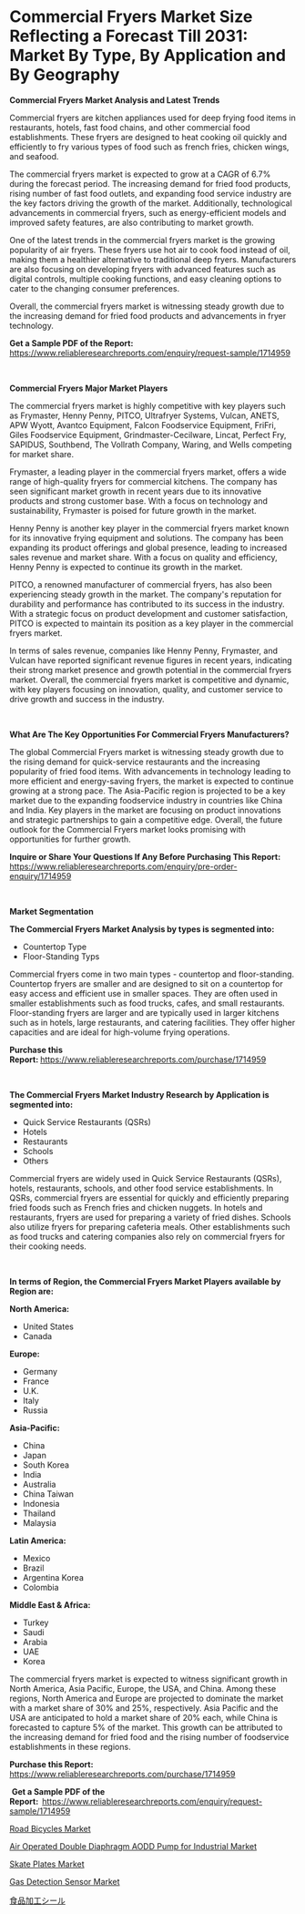 <p><h1>Commercial Fryers Market Size Reflecting a Forecast Till 2031: Market By Type, By Application and By Geography</h1></p><p><strong>Commercial Fryers Market Analysis and Latest Trends</strong></p>
<p><p>Commercial fryers are kitchen appliances used for deep frying food items in restaurants, hotels, fast food chains, and other commercial food establishments. These fryers are designed to heat cooking oil quickly and efficiently to fry various types of food such as french fries, chicken wings, and seafood.</p><p>The commercial fryers market is expected to grow at a CAGR of 6.7% during the forecast period. The increasing demand for fried food products, rising number of fast food outlets, and expanding food service industry are the key factors driving the growth of the market. Additionally, technological advancements in commercial fryers, such as energy-efficient models and improved safety features, are also contributing to market growth.</p><p>One of the latest trends in the commercial fryers market is the growing popularity of air fryers. These fryers use hot air to cook food instead of oil, making them a healthier alternative to traditional deep fryers. Manufacturers are also focusing on developing fryers with advanced features such as digital controls, multiple cooking functions, and easy cleaning options to cater to the changing consumer preferences.</p><p>Overall, the commercial fryers market is witnessing steady growth due to the increasing demand for fried food products and advancements in fryer technology.</p></p>
<p><strong>Get a Sample PDF of the Report:&nbsp;</strong> <a href="https://www.reliableresearchreports.com/enquiry/request-sample/1714959">https://www.reliableresearchreports.com/enquiry/request-sample/1714959</a></p>
<p>&nbsp;</p>
<p><strong>Commercial Fryers Major Market Players</strong></p>
<p><p>The commercial fryers market is highly competitive with key players such as Frymaster, Henny Penny, PITCO, Ultrafryer Systems, Vulcan, ANETS, APW Wyott, Avantco Equipment, Falcon Foodservice Equipment, FriFri, Giles Foodservice Equipment, Grindmaster-Cecilware, Lincat, Perfect Fry, SAPIDUS, Southbend, The Vollrath Company, Waring, and Wells competing for market share.</p><p>Frymaster, a leading player in the commercial fryers market, offers a wide range of high-quality fryers for commercial kitchens. The company has seen significant market growth in recent years due to its innovative products and strong customer base. With a focus on technology and sustainability, Frymaster is poised for future growth in the market.</p><p>Henny Penny is another key player in the commercial fryers market known for its innovative frying equipment and solutions. The company has been expanding its product offerings and global presence, leading to increased sales revenue and market share. With a focus on quality and efficiency, Henny Penny is expected to continue its growth in the market.</p><p>PITCO, a renowned manufacturer of commercial fryers, has also been experiencing steady growth in the market. The company's reputation for durability and performance has contributed to its success in the industry. With a strategic focus on product development and customer satisfaction, PITCO is expected to maintain its position as a key player in the commercial fryers market.</p><p>In terms of sales revenue, companies like Henny Penny, Frymaster, and Vulcan have reported significant revenue figures in recent years, indicating their strong market presence and growth potential in the commercial fryers market. Overall, the commercial fryers market is competitive and dynamic, with key players focusing on innovation, quality, and customer service to drive growth and success in the industry.</p></p>
<p>&nbsp;</p>
<p><strong>What Are The Key Opportunities For Commercial Fryers Manufacturers?</strong></p>
<p><p>The global Commercial Fryers market is witnessing steady growth due to the rising demand for quick-service restaurants and the increasing popularity of fried food items. With advancements in technology leading to more efficient and energy-saving fryers, the market is expected to continue growing at a strong pace. The Asia-Pacific region is projected to be a key market due to the expanding foodservice industry in countries like China and India. Key players in the market are focusing on product innovations and strategic partnerships to gain a competitive edge. Overall, the future outlook for the Commercial Fryers market looks promising with opportunities for further growth.</p></p>
<p><strong>Inquire or Share Your Questions If Any Before Purchasing This Report:</strong> <a href="https://www.reliableresearchreports.com/enquiry/pre-order-enquiry/1714959">https://www.reliableresearchreports.com/enquiry/pre-order-enquiry/1714959</a></p>
<p>&nbsp;</p>
<p><strong>Market Segmentation</strong></p>
<p><strong>The Commercial Fryers Market Analysis by types is segmented into:</strong></p>
<p><ul><li>Countertop Type</li><li>Floor-Standing Typs</li></ul></p>
<p><p>Commercial fryers come in two main types - countertop and floor-standing. Countertop fryers are smaller and are designed to sit on a countertop for easy access and efficient use in smaller spaces. They are often used in smaller establishments such as food trucks, cafes, and small restaurants. Floor-standing fryers are larger and are typically used in larger kitchens such as in hotels, large restaurants, and catering facilities. They offer higher capacities and are ideal for high-volume frying operations.</p></p>
<p><strong>Purchase this Report:&nbsp;</strong><a href="https://www.reliableresearchreports.com/purchase/1714959">https://www.reliableresearchreports.com/purchase/1714959</a></p>
<p>&nbsp;</p>
<p><strong>The Commercial Fryers Market Industry Research by Application is segmented into:</strong></p>
<p><ul><li>Quick Service Restaurants (QSRs)</li><li>Hotels</li><li>Restaurants</li><li>Schools</li><li>Others</li></ul></p>
<p><p>Commercial fryers are widely used in Quick Service Restaurants (QSRs), hotels, restaurants, schools, and other food service establishments. In QSRs, commercial fryers are essential for quickly and efficiently preparing fried foods such as French fries and chicken nuggets. In hotels and restaurants, fryers are used for preparing a variety of fried dishes. Schools also utilize fryers for preparing cafeteria meals. Other establishments such as food trucks and catering companies also rely on commercial fryers for their cooking needs.</p></p>
<p>&nbsp;</p>
<p><strong>In terms of Region, the Commercial Fryers Market Players available by Region are:</strong></p>
<p>
    <p> <strong> North America: </strong>
        <ul>
            <li>United States</li>
            <li>Canada</li>
        </ul>
        </p> 
    <p> <strong> Europe: </strong>
        <ul>
            <li>Germany</li>
            <li>France</li>
            <li>U.K.</li>
            <li>Italy</li>
            <li>Russia</li>
        </ul>
        </p> 
    <p> <strong> Asia-Pacific: </strong>
        <ul>
            <li>China</li>
            <li>Japan</li>
            <li>South Korea</li>
            <li>India</li>
            <li>Australia</li>
            <li>China Taiwan</li>
            <li>Indonesia</li>
            <li>Thailand</li>
            <li>Malaysia</li>
        </ul>
        </p> 
    <p> <strong> Latin America: </strong>
        <ul>
            <li>Mexico</li>
            <li>Brazil</li>
            <li>Argentina Korea</li>
            <li>Colombia</li>
        </ul>
        </p> 
    <p> <strong> Middle East & Africa: </strong>
        <ul>
            <li>Turkey</li>
            <li>Saudi</li>
            <li>Arabia</li>
            <li>UAE</li>
            <li>Korea</li>
        </ul>
    </p>
    </p>
<p><p>The commercial fryers market is expected to witness significant growth in North America, Asia Pacific, Europe, the USA, and China. Among these regions, North America and Europe are projected to dominate the market with a market share of 30% and 25%, respectively. Asia Pacific and the USA are anticipated to hold a market share of 20% each, while China is forecasted to capture 5% of the market. This growth can be attributed to the increasing demand for fried food and the rising number of foodservice establishments in these regions.</p></p>
<p><strong>Purchase this Report: </strong><a href="https://www.reliableresearchreports.com/purchase/1714959">https://www.reliableresearchreports.com/purchase/1714959</a></p>
<p>&nbsp;<strong>Get a Sample PDF of the Report:&nbsp;&nbsp;</strong><a href="https://www.reliableresearchreports.com/enquiry/request-sample/1714959">https://www.reliableresearchreports.com/enquiry/request-sample/1714959</a></p>
<p><strong></strong></p>
<p><p><a href="https://github.com/brenzgnarento/Market-Research-Report-List-1/blob/main/road-bicycles-market.md">Road Bicycles Market</a></p><p><a href="https://issuu.com/reportprime-2/docs/air-operated-double-diaphragm-aodd-_c260d184c53eec">Air Operated Double Diaphragm AODD Pump for Industrial Market</a></p><p><a href="https://github.com/jerrycopelandthomaswsqd8q/Market-Research-Report-List-1/blob/main/skate-plates-market.md">Skate Plates Market</a></p><p><a href="https://issuu.com/reportprime-2/docs/gas-detection-sensor-market-size-2030.pptx">Gas Detection Sensor Market</a></p><p><a href="https://github.com/jkjreqjscoxx7/Market-Research-Report-List-1/blob/main/75262384691.md">食品加工シール</a></p></p>